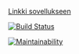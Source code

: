 [Linkki sovellukseen](https://protected-dawn-36398.herokuapp.com/breweries)

[![Build Status](https://travis-ci.org/jiial/Web-palvelinohjelmointi-syksy-2018.svg?branch=master)](https://travis-ci.org/jiial/Web-palvelinohjelmointi-syksy-2018)

[![Maintainability](https://api.codeclimate.com/v1/badges/07a23b28c66995f3b902/maintainability)](https://codeclimate.com/github/jiial/Web-palvelinohjelmointi-syksy-2018/maintainability)
